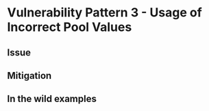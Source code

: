 # Vulnerability Pattern 3 - Usage of Incorrect Pool Values

## Issue

## Mitigation

## In the wild examples
